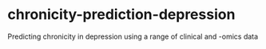 # chronicity-prediction-depression
Predicting chronicity in depression using a range of clinical and -omics data
